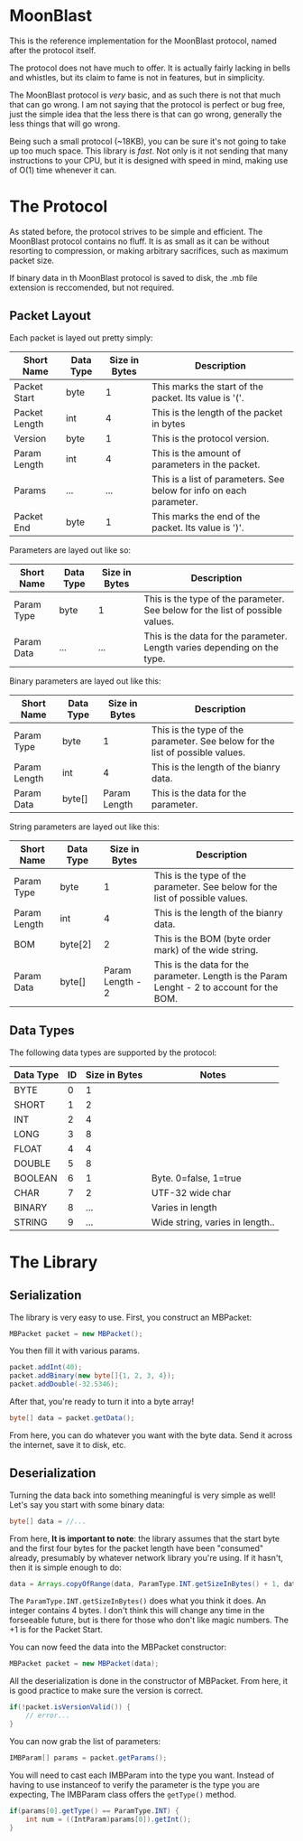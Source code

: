 # MoonBlast
This is the reference implementation for the MoonBlast protocol, named after the 
protocol itself.

The protocol does not have much to offer. It is actually fairly lacking in bells 
and whistles, but its claim to fame is not in features, but in simplicity.

The MoonBlast protocol is *very* basic, and as such there is not that much
that can go wrong. I am not saying that the protocol is perfect or bug free,
just the simple idea that the less there is that can go wrong, generally the
less things that will go wrong.

Being such a small protocol (~18KB), you can be sure it's not going to take up
too much space. This library is *fast*. Not only is it not sending that many
instructions to your CPU, but it is designed with speed in mind, making use
of O(1) time whenever it can. 

# The Protocol
As stated before, the protocol strives to be simple and efficient. 
The MoonBlast protocol contains no fluff. It is as small as it can be without
resorting to compression, or making arbitrary sacrifices, such as maximum
packet size.

If binary data in th MoonBlast protocol is saved to disk, the .mb file extension is reccomended, but not required.

## Packet Layout

Each packet is layed out pretty simply:

| Short Name    | Data Type        | Size in Bytes  | Description  |
| ----------    | -------------    | -------------  | ----- |
| Packet Start  | byte             | 1              | This marks the start of the packet. Its value is '('.  |
| Packet Length | int              | 4              | This is the length of the packet in bytes |
| Version       | byte             | 1              | This is the protocol version. |
| Param Length  | int              | 4              | This is the amount of parameters in the packet. |
| Params        | ...              | ...            | This is a list of parameters. See below for info on each parameter. |
| Packet End    | byte             | 1              | This marks the end of the packet. Its value is ')'. |

Parameters are layed out like so:

| Short Name    | Data Type        | Size in Bytes  | Description  |
| ----------    | -------------    | -------------  | ----- |
| Param Type    | byte             | 1              | This is the type of the parameter. See below for the list of possible values.  |
| Param Data    | ...              | ...            | This is the data for the parameter. Length varies depending on the type. |

Binary parameters are layed out like this:

| Short Name    | Data Type        | Size in Bytes  | Description  |
| ----------    | -------------    | -------------  | ----- |
| Param Type    | byte             | 1              | This is the type of the parameter. See below for the list of possible values.  |
| Param Length  | int              | 4              | This is the length of the bianry data. |
| Param Data    | byte[]           | Param Length   | This is the data for the parameter. |

String parameters are layed out like this:

| Short Name    | Data Type        | Size in Bytes  | Description  |
| ----------    | -------------    | -------------  | ----- |
| Param Type    | byte             | 1              | This is the type of the parameter. See below for the list of possible values.  |
| Param Length  | int              | 4              | This is the length of the bianry data. |
| BOM           | byte[2]          | 2              | This is the BOM (byte order mark) of the wide string. |
| Param Data    | byte[]           | Param Length - 2   | This is the data for the parameter. Length is the Param Lenght - 2 to account for the BOM. |

## Data Types
The following data types are supported by the protocol:

| Data Type  | ID | Size in Bytes | Notes |
| ---------- | --- | ------------- | ----- |
| BYTE       | 0  | 1             |       |
| SHORT      | 1  | 2             |       |
| INT        | 2  | 4             |       |
| LONG       | 3  | 8             |       |
| FLOAT      | 4  | 4             |       |
| DOUBLE     | 5  | 8             |       |
| BOOLEAN    | 6  | 1             | Byte. 0=false, 1=true |
| CHAR       | 7  | 2             | UTF-32 wide char |
| BINARY     | 8  | ...           | Varies in length |
| STRING     | 9  | ...           | Wide string, varies in length.. |

# The Library
## Serialization
The library is very easy to use. First, you construct an MBPacket:
```java
MBPacket packet = new MBPacket();
```
You then fill it with various params.
```java
packet.addInt(40);
packet.addBinary(new byte[]{1, 2, 3, 4});
packet.addDouble(-32.5346);
```
After that, you're ready to turn it into a byte array!
```java
byte[] data = packet.getData();
```
From here, you can do whatever you want with the byte data. Send it across the internet, save it to disk, etc.
## Deserialization
Turning the data back into something meaningful is very simple as well!
Let's say you start with some binary data:
```java
byte[] data = //...
```
From here, **It is important to note**: the library assumes that the start byte and the first four bytes for the packet length
have been "consumed" already, presumably by whatever network library you're using. If it hasn't, then it is simple enough to do:
```java
data = Arrays.copyOfRange(data, ParamType.INT.getSizeInBytes() + 1, data.length);
```
The ```ParamType.INT.getSizeInBytes()``` does what you think it does. An integer contains 4 bytes. I don't think this will
change any time in the forseeable future, but is there for those who don't like magic numbers. The +1 is for the Packet Start.

You can now feed the data into the MBPacket constructor:
```java
MBPacket packet = new MBPacket(data);
```
All the deserialization is done in the constructor of MBPacket. From here, it is good practice to make sure the version is correct.
```java
if(!packet.isVersionValid()) {
    // error...
}
```
You can now grab the list of parameters:
```java
IMBParam[] params = packet.getParams();
```
You will need to cast each IMBParam into the type you want. Instead of having to use instanceof to verify the parameter
is the type you are expecting, The IMBParam class offers the `getType()` method.
```java
if(params[0].getType() == ParamType.INT) {
    int num = ((IntParam)params[0]).getInt();
}
```